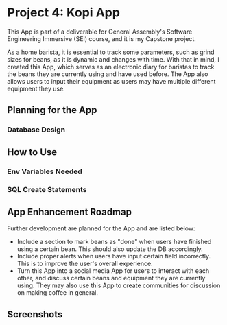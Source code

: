 # Project 4: Kopi App
This App is part of a deliverable for General Assembly's Software Engineering Immersive (SEI) course, and it is my Capstone project. 

As a home barista, it is essential to track some parameters, such as grind sizes for beans, as it is dynamic and changes with time. With that in mind, I created this App, which serves as an electronic diary for baristas to track the beans they are currently using and have used before. 
The App also allows users to input their equipment as users may have multiple different equipment they use. 

## Planning for the App
### Database Design


## How to Use
### Env Variables Needed

### SQL Create Statements

## App Enhancement Roadmap
Further development are planned for the App and are listed below: 
- Include a section to mark beans as "done" when users have finished using a certain bean. This should also update the DB accordingly.
- Include proper alerts when users have input certain field incorrectly. This is to improve the user's overall experience.
- Turn this App into a social media App for users to interact with each other, and discuss certain beans and equipment they are currently using. They may also use this App to create communities for discussion on making coffee in general. 


## Screenshots
